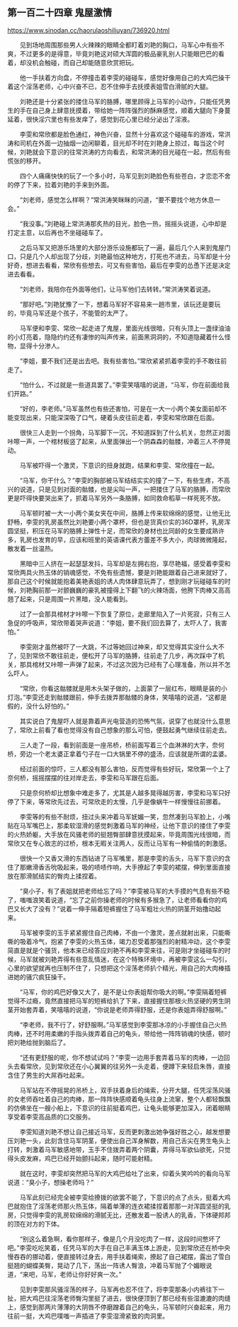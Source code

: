 ## 第一百二十四章 鬼屋激情

https://www.sinodan.cc/haorulaoshiliuyan/736920.html

　　见到场地周围那些男人火辣辣的眼睛全都盯着刘艳的胸口，马军心中有些不爽，不过更多的是得意，毕竟刘艳这对硕大浑圆的极品豪乳别人只能眼巴巴的看着，却没机会触碰，而自己却能随意欣赏把玩。

　　他一手扶着方向盘，不停撞击着李雯的碰碰车，感觉好像用自己的大鸡巴操干着这个淫荡老师，心中兴奋不已，忍不住伸手去抚摸表姐雪白滑腻的大腿。

　　刘艳还是十分紧张的搂住马军的胳膊，哪里顾得上马军的小动作，只能任凭男生的手在自己身上肆意抚摸着，带给她一阵阵强烈的酥麻感觉，顺着大腿向下身蔓延着，很快淫穴里也有些发痒了，感觉到花心里已经分泌出了淫液。

　　李雯和常欣都是脸色通红，神色兴奋，显然十分喜欢这个碰碰车的游戏，常洪涛和司机在外面一边抽烟一边闲聊着，目光却不时在刘艳身上掠过，每当这个时候，刘艳就会下意识的往常洪涛的方向看去，和常洪涛的目光碰在一起，然后有些慌张的移开。

　　四个人痛痛快快的玩了一个多小时，马军见到刘艳脸色有些苍白，才恋恋不舍的停了下来，拉着刘艳的手来到外面。

　　“刘老师，感觉怎么样啊？”常洪涛笑眯眯的问道，“要不要找个地方休息一会。”

　　“我没事。”刘艳碰上常洪涛那炙热的目光，脸色一热，摇摇头说道，心中却是打定主意，以后再也不坐碰碰车了。

　　之后马军又把游乐场里的大部分游乐设施都玩了一遍，最后几个人来到鬼屋门口，只是几个人却出现了分歧，刘艳最怕这种地方，打死也不进去，马军却是十分好奇，想进去看看，常欣有些想去，可又有些害怕，最后在李雯的怂恿下还是决定进去看看。

　　“刘老师，我陪你在外面等他们，让马军他们去转转。”常洪涛笑着说道。

　　“那好吧。”刘艳犹豫了一下，想着马军好不容易来一趟市里，该玩还是要玩的，毕竟马军还是个孩子，不能管的太严了。

　　马军便和李雯、常欣一起走进了鬼屋，里面光线很暗，只有头顶上一盏绿油油的小灯亮着，隐隐约约还有凄惨的叫声传来，前面黑洞洞的，不知道隐藏着什么怪物，显得十分渗人。

　　“李姐，要不我们还是出去吧。我有些害怕。”常欣紧紧抓着李雯的手不敢往前走了。

　　“怕什么，不过就是一些道具罢了。”李雯笑嘻嘻的说道，“马军，你在前面给我们开路。”

　　“好的，李老师。”马军虽然也有些还害怕，可是在一大一小两个美女面前却不能变现出来，只能深深吸了口气，硬着头皮往前走着，李雯和常欣跟在后面。

　　很快三人走到一个拐角，马军脚下一沉，不知道踩到了什么机关，忽然正对面咔嚓一声，一个棺材板竖了起来，从里面弹出一个阴森森的骷髅，冲着三人不停晃动。

　　马军被吓得一个激灵，下意识的扭身就跑，结果和李雯、常欣撞在一起。

　　“马军，你干什么？”李雯的胸部被马军结结实实的撞了一下，有些生疼，不高兴的说道，只是见到对面的骷髅，也是尖叫一声，一把搂住了马军的胳膊，而常欣更是吓得快要哭出来了，抓着马军另外一条胳膊，如同救命稻草一样死死不放。

　　马军顿时被一大一小两个美女夹在中间，胳膊上传来软绵绵的感觉，让他无比舒畅，李雯的乳房虽然比刘艳要小两个罩杯，但也是货真价实的36D罩杯，乳房浑圆坚挺，积压在马军的胳膊上弹性十足，而常欣的身材也比同龄的女生要成熟许多，乳房也发育的早，应该和班里的英语课代表方蕾差不多大小，肉球微微隆起，散发着一丝温热。

　　黑暗中三人挤在一起瑟瑟发抖，马军却是左拥右抱，享尽艳福，感受着李雯和常欣两具火热玉体的销魂感觉，不免有些遗憾，要是刘艳能跟着自己进来就好了，那自己这个时候就能抱着美艳表姐的诱人肉体肆意玩弄了，想到刚才玩碰碰车的时候，刘艳胸前那一对颤巍巍的豪乳被撞得上下翻飞的火辣场面，他胯下肉棒又高高翘了起来，只是周围一片黑暗，没人能看到。

　　过了一会那具棺材才咔嚓一下恢复了原位，走廊里陷入了一片死寂，只有三人急促的呼吸声，常欣带着哭声说道：“李姐，要不我们回去算了，太吓人了，我害怕。”

　　李雯刚才虽然被吓了一大跳，不过等她回过神来，却又觉得其实没什么大不了，见到常欣不敢往前走，便松开了马军的胳膊，往前走了几步，再次踩中了机关，那具棺材又咔嚓一声弹了起来，不过这次因为已经有了心理准备，所以并不怎么吓人。

　　“常欣，你看这骷髅就是用木头架子做的，上面蒙了一层红布，眼睛是装的小灯泡。”李雯还走到骷髅跟前，伸手去拨弄那骷髅的身体，笑嘻嘻的说道，“这都是假的，没什么好怕的。”

　　其实说白了鬼屋吓人就是靠着声光电营造的恐怖气氛，说穿了也就没什么意思了，常欣上前看了看也觉得没有自己想象的那么可怕，便鼓起勇气继续往前走去。

　　三人走了一段，看到前面是一座吊桥，桥前面写着三个血淋淋的大字，奈何桥，旁边一个老太婆正拿着勺子在一口大锅里不停的盛汤，应该就是所谓的孟婆。

　　经过前面的惊吓，三人都没有那么害怕，反而觉得有些好玩，常欣第一个上了奈何桥，摇摇摆摆的往对岸走去，李雯和马军跟在后面。

　　只是奈何桥却比想象中难走多了，尤其是人越多晃得越厉害，李雯和马军只好停了下来，等常欣先过去，可常欣走的太慢，几乎是像蜗牛一样慢慢往前挪着。

　　李雯等的有些不耐烦，扭过头来冲着马军妩媚一笑，忽然凑到马军脸上，小嘴贴在马军嘴巴上，那柔软湿滑的感觉刺激着马军的神经，让他下意识的搂住了李雯的火热娇躯，大手放在风骚老师的挺翘臀部肆意抚摸起来，毕竟周围光线很暗，而常欣又在专心致志的过桥，根本无暇关注两人，反而让马军有一种偷情的刺激感。

　　很快一个又香又滑的东西钻进了马军嘴里，那是李雯的舌头，马军下意识的含住了那嫩滑香舌吮吸起来，吸的啧啧作响，大手撩起了李雯的裙摆，伸到里面直接放在那滑腻结实的臀肉上揉捏着。

　　“臭小子，有了表姐就把老师给忘了吗？”李雯被马军的大手摸的气息有些不稳了，嗤嗤浪笑着说道，“忘了之前你操老师的时候有多猴急了，让老师看看你的鸡巴又长大了没有？”说着一伸手隔着短裤握住了马军粗壮火热的阴茎开始撸动起来。

　　马军被李雯的玉手紧紧握住自己肉棒，不由一个激灵，差点就射出来，只能嘶嘶的吸着冷气，抱紧了李雯的火热玉体，竭力忍受着那强烈的射精冲动，这个李雯简直是就是个骚货，他本来已经答应刘艳不再和李雯来往，可是刚才坐碰碰车的时候，马军就被刘艳弄得有些意乱情迷，在这个特殊环境中，再被李雯这么一勾引，心里的欲望就再也压制不住了，只想把这个淫荡老师扒个精光，用自己的大肉棒插进她的骚穴疯狂操干。

　　“马军，你的鸡巴好像又大了，是不是让你表姐帮你吸大的啊。”李雯隔着短裤觉得不过瘾，竟然直接把马军的短裤给扒了下来，直接握住那根火热坚硬的男生阴茎开始套弄着，笑嘻嘻的说道，“你说是老师弄得舒服，还是你表姐弄得舒服啊。”

　　“李老师，我不行了，好舒服啊。”马军感觉到李雯那冰凉的小手握住自己火热肉棒，还不时用柔嫩的手指头拨弄着自己的龟头，带给他一阵阵销魂的快感，顿时把刘艳给抛到脑后了。

　　“还有更舒服的呢，你不想试试吗？”李雯一边用手套弄着马军的肉棒，一边回头去看常欣，见到常欣还在小心翼翼的往另外一头走着，便蹲下来轻启朱唇，直接含住了男生的大屌吞吐起来。

　　马军站在不停摇晃的吊桥上，双手扶着身后的绳索，分开大腿，任凭淫荡风骚的女老师吞吐着自己的肉棒，那一阵阵快感顺着龟头往身上流窜，整个人都轻飘飘的仿佛坐在一艘小船上，下意识的往前挺着鸡巴，让龟头能够更加深入，闭着眼睛享受着李雯高品质的口交服务。

　　李雯知道刘艳不想让自己接近马军，反而更刺激出她争强好胜之心，越发想要压刘艳一头，此刻含住马军阴茎，便使出自己浑身解数，用自己舌尖在男生龟头上打转，刺激着马军敏感地带，玉手不住拨弄着两个阴囊，弄得马军欲仙欲死，只觉得头皮发麻，鸡巴已经开始颤抖起来，随时可能射精。

　　就在这时，李雯却突然把马军的大鸡巴给吐了出来，仰着头笑吟吟的看向马军说道：“臭小子，想操老师吗？”

　　马军此刻已经完全被李雯给撩拨的欲罢不能了，下意识的点了点头，挺着大鸡巴就抱住了淫荡老师那火热玉体，隔着单薄的连衣裙揉捏着那那一对浑圆坚挺的乳房，只觉得李雯的乳房软绵绵的滑腻无比，还散发着一股诱人的乳香，下体硬邦邦的顶在对方的下体。

　　“别这么着急啊，看你那样子，像是几个月没吃肉了一样，这段时间憋坏了吧。”李雯吃吃笑着，任凭马军的大手在自己丰满玉体上游走，见到常欣还在桥中央慢吞吞的挪动着，便直接转过身去，用手扶着绳索，撩起了自己裙摆，露出了雪白挺翘的蝴蝶美臀，晃动了几下，荡出一阵诱人臀浪，冲着马军抛了个媚眼说道，“来吧，马军，老师让你好好爽一次。”

　　见到李雯那风骚淫荡的样子，马军再也忍不住了，将李雯那条小内裤往下一扯，把大鸡巴往淫荡老师臀沟里挺了进去，很快便顶到了那已经有些湿漉漉的肉缝上，感觉到那两片薄薄的大阴唇不停磨蹭着自己的龟头，马军顿时兴奋起来，用力往前一挺，大鸡巴噗嗤一声插进了李雯湿滑紧致的肉洞里。

